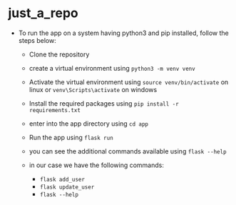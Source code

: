 # just_a_repo

- To run the app on a system having python3 and pip installed, follow the steps below:
    - Clone the repository
    - create a virtual environment using ```python3 -m venv venv```
    
    - Activate the virtual environment using ```source venv/bin/activate``` on linux or ```venv\Scripts\activate``` on windows
    - Install the required packages using ```pip install -r requirements.txt```
    - enter into the app directory using ```cd app```
    - Run the app using ```flask run```
    - you can see the additional commands available using ```flask --help```
    - in our case we have the following commands:
        - ```flask add_user```
        - ```flask update_user```
        - ```flask --help```